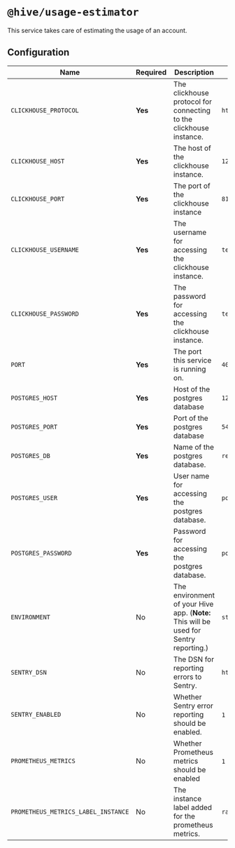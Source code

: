 # `@hive/usage-estimator`

This service takes care of estimating the usage of an account.

## Configuration

| Name                                | Required | Description                                                                           | Example Value                                        |
| ----------------------------------- | -------- | ------------------------------------------------------------------------------------- | ---------------------------------------------------- |
| `CLICKHOUSE_PROTOCOL`               | **Yes**  | The clickhouse protocol for connecting to the clickhouse instance.                    | `http`                                               |
| `CLICKHOUSE_HOST`                   | **Yes**  | The host of the clickhouse instance.                                                  | `127.0.0.1`                                          |
| `CLICKHOUSE_PORT`                   | **Yes**  | The port of the clickhouse instance                                                   | `8123`                                               |
| `CLICKHOUSE_USERNAME`               | **Yes**  | The username for accessing the clickhouse instance.                                   | `test`                                               |
| `CLICKHOUSE_PASSWORD`               | **Yes**  | The password for accessing the clickhouse instance.                                   | `test`                                               |
| `PORT`                              | **Yes**  | The port this service is running on.                                                  | `4011`                                               |
| `POSTGRES_HOST`                     | **Yes**  | Host of the postgres database                                                         | `127.0.0.1`                                          |
| `POSTGRES_PORT`                     | **Yes**  | Port of the postgres database                                                         | `5432`                                               |
| `POSTGRES_DB`                       | **Yes**  | Name of the postgres database.                                                        | `registry`                                           |
| `POSTGRES_USER`                     | **Yes**  | User name for accessing the postgres database.                                        | `postgres`                                           |
| `POSTGRES_PASSWORD`                 | **Yes**  | Password for accessing the postgres database.                                         | `postgres`                                           |
| `ENVIRONMENT`                       | No       | The environment of your Hive app. (**Note:** This will be used for Sentry reporting.) | `staging`                                            |
| `SENTRY_DSN`                        | No       | The DSN for reporting errors to Sentry.                                               | `https://dooobars@o557896.ingest.sentry.io/12121212` |
| `SENTRY_ENABLED`                    | No       | Whether Sentry error reporting should be enabled.                                     | `1` (enabled) or `0` (disabled)                      |
| `PROMETHEUS_METRICS`                | No       | Whether Prometheus metrics should be enabled                                          | `1` (enabled) or `0` (disabled)                      |
| `PROMETHEUS_METRICS_LABEL_INSTANCE` | No       | The instance label added for the prometheus metrics.                                  | `rate-limit`                                         |
